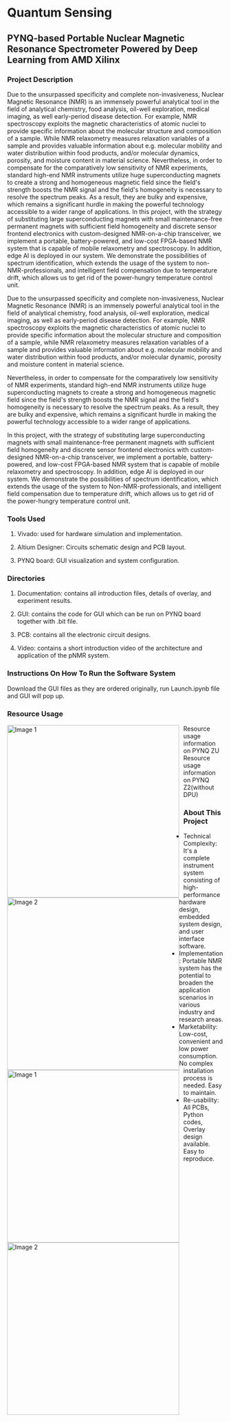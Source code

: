 # Quantum Sensing
## PYNQ-based Portable Nuclear Magnetic Resonance Spectrometer Powered by Deep Learning from AMD Xilinx

### Project Description

Due to the unsurpassed specificity and complete non-invasiveness, Nuclear Magnetic Resonance (NMR) is an immensely powerful analytical tool in the field of analytical chemistry, food analysis, oil-well exploration, medical imaging, as well early-period disease detection. For example, NMR spectroscopy exploits the magnetic characteristics of atomic nuclei to provide specific information about the molecular structure and composition of a sample. While NMR relaxometry measures relaxation variables of a sample and provides valuable information about e.g. molecular mobility and water distribution within food products, and/or molecular dynamics, porosity, and moisture content in material science.
Nevertheless, in order to compensate for the comparatively low sensitivity of NMR experiments, standard high-end NMR instruments utilize huge superconducting magnets to create a strong and homogeneous magnetic field since the field's strength boosts the NMR signal and the field's homogeneity is necessary to resolve the spectrum peaks. As a result, they are bulky and expensive, which remains a significant hurdle in making the powerful technology accessible to a wider range of applications. 
In this project, with the strategy of substituting large superconducting magnets with small maintenance-free permanent magnets with sufficient field homogeneity and discrete sensor frontend electronics with custom-designed NMR-on-a-chip transceiver, we implement a portable, battery-powered, and low-cost FPGA-based NMR system that is capable of mobile relaxometry and spectroscopy. In addition, edge AI is deployed in our system. We demonstrate the possibilities of spectrum identification, which extends the usage of the system to non-NMR-professionals, and intelligent field compensation due to temperature drift, which allows us to get rid of the power-hungry temperature control unit.  

Due to the unsurpassed specificity and complete non-invasiveness, Nuclear Magnetic Resonance (NMR) is an immensely powerful analytical tool in the field of analytical chemistry, food analysis, oil-well exploration, medical imaging, as well as early-period disease detection. For example, NMR spectroscopy exploits the magnetic characteristics of atomic nuclei to provide specific information about the molecular structure and composition of a sample, while NMR relaxometry measures relaxation variables of a sample and provides valuable information about e.g. molecular mobility and water distribution within food products, and/or molecular dynamic, porosity and moisture content in material science.

Nevertheless, in order to compensate for the comparatively low sensitivity of NMR experiments, standard high-end NMR instruments utilize huge superconducting magnets to create a strong and homogeneous magnetic field since the field's strength boosts the NMR signal and the field's homogeneity is necessary to resolve the spectrum peaks. As a result, they are bulky and expensive, which remains a significant hurdle in making the powerful technology accessible to a wider range of applications.

In this project, with the strategy of substituting large superconducting magnets with small maintenance-free permanent magnets with sufficient field homogeneity and discrete sensor frontend electronics with custom-designed NMR-on-a-chip transceiver, we implement a portable, battery-powered, and low-cost FPGA-based NMR system that is capable of mobile relaxometry and spectroscopy. In addition, edge AI is deployed in our system. We demonstrate the possibilities of spectrum identification, which extends the usage of the system to Non-NMR-professionals, and intelligent field compensation due to temperature drift, which allows us to get rid of the power-hungry temperature control unit.  

### Tools Used
1. Vivado: used for hardware simulation and implementation.
   
2. Altium Designer: Circuits schematic design and PCB layout.
   
3. PYNQ board: GUI visualization and system configuration.
### Directories
1. Documentation: contains all introduction files, details of overlay, and experiment results.
   
2. GUI: contains the code for GUI which can be run on PYNQ board together with .bit file.
   
3. PCB: contains all  the electronic circuit designs.
   
4. Video: contains a short introduction video of the architecture and application of the pNMR system.
### Instructions On How To Run the Software System
Download the GUI files as they are ordered originally, run Launch.ipynb file and GUI will pop up.
 
### Resource Usage

<div>
    <img src="https://github.com/unizhibin/NMR-spectrometer/blob/main/AMD_Xilinx_Challenge_final/Documentation/Overlay%20Usage%20Percentage.PNG" width="400" alt="Image 1" style="float: left; margin-right: 10px;">
    <img src="https://github.com/unizhibin/NMR-spectrometer/blob/main/AMD_Xilinx_Challenge_final/Documentation/Overlay%20Usage.PNG" width="400" alt="Image 2" style="float: left;">
</div>
Resource usage information on PYNQ ZU

<div>
    <img src="https://github.com/unizhibin/Xilinx_Open_Hardware_2023/blob/main/Documentation/FPGA%20Usage/PYNQ_Z2/Overlay%20Usage%20Percentage.PNG" width="400" alt="Image 1" style="float: left; margin-right: 10px;">
    <img src="https://github.com/unizhibin/Xilinx_Open_Hardware_2023/blob/main/Documentation/FPGA%20Usage/PYNQ_Z2/Overlay%20Usage.PNG" width="400" alt="Image 2" style="float: left;">
</div>
Resource usage information on PYNQ Z2(without DPU)

### About This Project
- Technical Complexity: It's a complete instrument system consisting of high-performance hardware design, embedded system design, and user interface software.
- Implementation: Portable NMR system has the potential to broaden the application scenarios in various industry and research areas.
- Marketability: Low-cost, convenient and low power consumption. No complex installation process is needed. Easy to maintain.
- Re-usability: All PCBs, Python codes, Overlay design available. Easy to reproduce.
